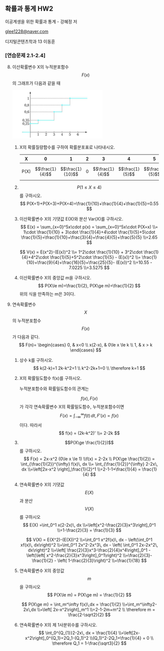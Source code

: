 ## 확률과 통계 HW2

이공계생을 위한 확률과 통계 - 강혜정 저

glee1228@naver.com

디지털콘텐츠학과 13 이동훈



### [연습문제 2.1-2.4]

8. 이산확률변수 X의 누적분포함수 $$F(x)$$ 의 그래프가 다음과 같을 때

   <img src="cumulative_distribution_1.png" alt="image-20191030235421219" style="zoom:50%;" />

   1. X의 확률질량함수를 구하여 확률분포표로 나타내시오.

      |  X   |        0        |        1         |  2   |        3        |        4        |        5        |  계  |
      | :--: | :-------------: | :--------------: | :--: | :-------------: | :-------------: | :-------------: | :--: |
      | P(X) | $$\frac{1}{4}$$ | $$\frac{1}{10}$$ |  0   | $$\frac{1}{4}$$ | $$\frac{1}{5}$$ | $$\frac{1}{5}$$ |  1   |

   2. $$P(1\le X\le 4)$$ 를 구하시오.
      $$
      P(X=1)+P(X=3)+P(X=4)=\frac{1}{10}+\frac{1}{4}+\frac{1}{5}=0.55
      $$
      

   3. 이산확률변수 X의 기댓값 E(X)와 분산 Var(X)를 구하시오.
      $$
      E(x) = \sum_{x=0}^5x\cdot p(x) = \sum_{x=0}^5x\cdot P(X=x) 
      \\= 1\cdot \frac{1}{10} + 3\cdot \frac{1}{4}+4\cdot \frac{1}{5}+5\cdot \frac{1}{5}=\frac{1}{10}+\frac{3}{4}+\frac{4}{5}+\frac{5}{5}
      \\=2.65
      $$

      $$
      V(x) = E(x^2)-(E(x))^2
      \\= 1^2\cdot \frac{1}{10} + 3^2\cdot \frac{1}{4}+4^2\cdot \frac{1}{5}+5^2\cdot \frac{1}{5} - (E(x))^2
      \\= \frac{1}{10}+\frac{9}{4}+\frac{16}{5}+\frac{25}{5}- (E(x))^2
      \\=10.55 - 7.0225
      \\=3.5275
      $$

      

   4. 이산확률변수 X의 중앙값 m을 구하시오.
      $$
      P(X\le m)=\frac{1}{2}, P(X\ge m)=\frac{1}{2}
      $$
      위의 식을 만족하는 m은 3이다.



27. 연속확률변수 $$X$$의 누적분포함수 $$F(x)$$가 다음과 같다.
    $$
    F(n)=
    \begin{cases}
    0, & x<0 \\
    x(2-x), & 0\le x \le k \\
    1, & x > k
    \end{cases}
    $$

    1. 상수 k를 구하시오.
       $$
       k(2-k)=1
       2k-k^2=1
       \\
       k^2-2k+1=0
       \\
       \therefore k=1
       $$
       

    2. X의 확률밀도함수 f(x)를 구하시오.

       누적분포함수와 확률밀도함수의 관계는 

       $$f(x),F(x)$$ 가 각각 연속확률변수 X의 확률밀도함수, 누적분포함수이면
       $$
       F(x) = \int_{-\infty}^{\infty} f(t)\, dt , F'(x) = f(x)
       $$
       이다. 따라서
       $$
       f(x) = (2k-k^2)'
       \\= 2-2k
       $$
       

    3. $$P(X\ge \frac{1}{2})$$ 를 구하시오.
       $$
       F(x) = 2x-x^2 (0\le x \le 1)
       \\f(x) = 2-2x
       \\ P(X\ge \frac{1}{2}) 
       = \int_{\frac{1}{2}}^{\infty} f(x)\, dx
       \\= \int_{\frac{1}{2}}^{\infty} 2-2x\, dx
       \\=\left[2x-x^2 \right]_\frac{1}{2}^1
       \\=2-1-1+\frac{1}{4} = \frac{1}{4}
       $$

    4. 연속확률변수 X의 기댓값 $$E(X)$$과 분산 $$V(X)$$를 구하시오
       $$
       E(X) =\int_0^1 x(2-2x)\, dx
       \\=\left[x^2-\frac{2}{3}x^3\right]_0^1
       \\=1-\frac{2}{3} = \frac{1}{3}
       $$

       $$
       V(X) = E(X^2)-(E(X))^2
       \\=\int_0^1 x^2f(x)\, dx - \left(\int_0^1 xf(x)\, dx\right)^2
       \\=\int_0^1 2x^2-2x^3\, dx - \left( \int_0^1 2x-2x^2\, dx\right)^2
       \\=\left[ \frac{2}{3}x^3-\frac{2}{4}x^4\right]_0^1 - \left(\left[ x^2-\frac{2}{3}x^3\right]_0^1\right)^2
       \\=\frac{2}{3}-\frac{1}{2} - \left( 1-\frac{2}{3}\right)^2
       \\=\frac{1}{18}
       $$

    5. 연속확률변수 X의 중앙값 $$m$$ 을 구하시오
       $$
       P(X\le m) = P(X\ge m) = \frac{1}{2}
       $$

       $$
       P(X\ge m) = \int_m^\infty f(x)\,dx = \frac{1}{2}
       \\=\int_m^\infty2-2x\,dx 
       \\=\left[ 2x-x^2\right]_m^1
       \\=2-1-2m+m^2
       \\ \therefore m = \frac{2-\sqrt2}{2}
       $$

    6. 연속확률변수 X의 제 1사분위수를 구하시오.
       $$
       \int_0^{Q_{1}}2-2x\, dx = \frac{1}{4}
       \\=\left[2x-x^2\right]_0^{Q_1}=2Q_1-(Q_1)^2
       \\(Q_1)^2-2Q_1+\frac{1}{4} = 0
       \\ \therefore Q_1 = 1-\frac{\sqrt3}{2}
       $$
       

